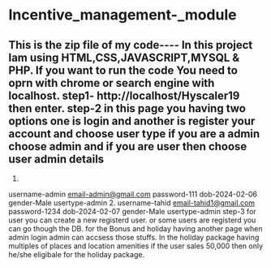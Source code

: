 # Incentive_management-_module

This is the zip file of my code----
In this project Iam using HTML,CSS,JAVASCRIPT,MYSQL & PHP.
If you want to run the code You need to oprn with chrome or search engine with localhost.
step1-
http://localhost/Hyscaler19 
  then enter.
step-2
in this page you having two options one is login and another is register your account and choose user type if you are a admin choose admin and if you are user then choose user
admin details
--------------
1.
  username-admin
  email-admin@gmail.com
  password-111
  dob-2024-02-06
  gender-Male
  usertype-admin
2.
  username-tahid
  email-tahid1@gmail.com
  password-1234
  dob-2024-02-07
  gender-Male
  usertype-admin
step-3
for user you can create a new registerd user.
or some users are registerd you can go though the DB.
for the Bonus and holiday having another page when admin login admin can accsess those stuffs. 
In the holiday package having multiples of places and location amenities if the user sales 50,000 then only he/she eligibale for the holiday package.


